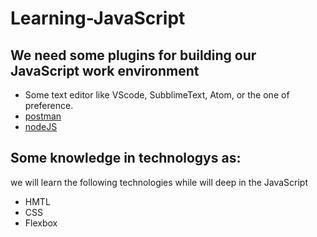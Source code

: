 # Learning-JavaScript

## We need some plugins for building our JavaScript work environment 

- Some text editor like VScode, SubblimeText, Atom, or the one of preference.
- [postman](https://www.postman.com/downloads/) 
- [nodeJS](https://nodejs.org/es/download/)

## Some knowledge in technologys as:

we will learn the following technologies while will deep in the JavaScript

- HMTL
- CSS
- Flexbox
